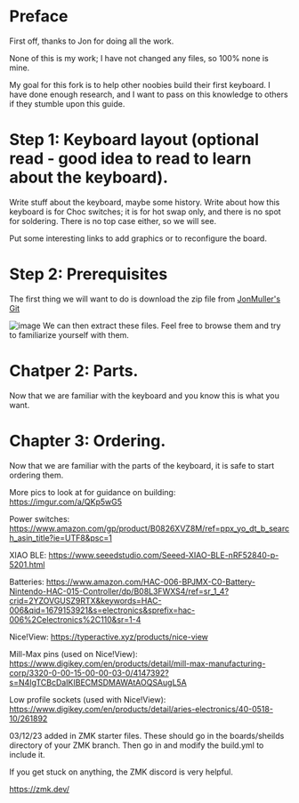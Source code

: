 # Preface

First off, thanks to Jon for doing all the work. 

None of this is my work; I have not changed any files, so 100% none is mine.

My goal for this fork is to help other noobies build their first keyboard. I have done enough research, and I want to pass on this knowledge to others if they stumble upon this guide.

# Step 1: Keyboard layout (optional read - good idea to read to learn about the keyboard).

Write stuff about the keyboard, maybe some history. Write about how this keyboard is for Choc switches; it is for hot swap only, and there is no spot for soldering. There is no top case either, so we will see.

Put some interesting links to add graphics or to reconfigure the board. 

# Step 2: Prerequisites
The first thing we will want to do is download the zip file from [JonMuller's Git](https://github.com/JonMuller/gerbers)

![image](https://github.com/Paul-M-K/gerbers/assets/20325116/8228b225-5462-44fb-96c7-5b29d1842bc7)
We can then extract these files. Feel free to browse them and try to familiarize yourself with them.



# Chatper 2: Parts.

Now that we are familiar with the keyboard and you know this is what you want.

# Chapter 3: Ordering.

Now that we are familiar with the parts of the keyboard, it is safe to start ordering them.








More pics to look at for guidance on building: https://imgur.com/a/QKp5wG5

Power switches: https://www.amazon.com/gp/product/B0826XVZ8M/ref=ppx_yo_dt_b_search_asin_title?ie=UTF8&psc=1

XIAO BLE: https://www.seeedstudio.com/Seeed-XIAO-BLE-nRF52840-p-5201.html

Batteries: https://www.amazon.com/HAC-006-BPJMX-C0-Battery-Nintendo-HAC-015-Controller/dp/B08L3FWXS4/ref=sr_1_4?crid=2YZOVGUSZ9RTX&keywords=HAC-006&qid=1679153921&s=electronics&sprefix=hac-006%2Celectronics%2C110&sr=1-4

Nice!View: https://typeractive.xyz/products/nice-view

Mill-Max pins (used on Nice!View): https://www.digikey.com/en/products/detail/mill-max-manufacturing-corp/3320-0-00-15-00-00-03-0/4147392?s=N4IgTCBcDaIKIBECMSDMAWAtAOQSAugL5A

Low profile sockets (used with Nice!View): https://www.digikey.com/en/products/detail/aries-electronics/40-0518-10/261892

03/12/23 added in ZMK starter files. These should go in the boards/sheilds directory of your ZMK branch. Then go in and modify the build.yml to include it.

If you get stuck on anything, the ZMK discord is very helpful. 

https://zmk.dev/

